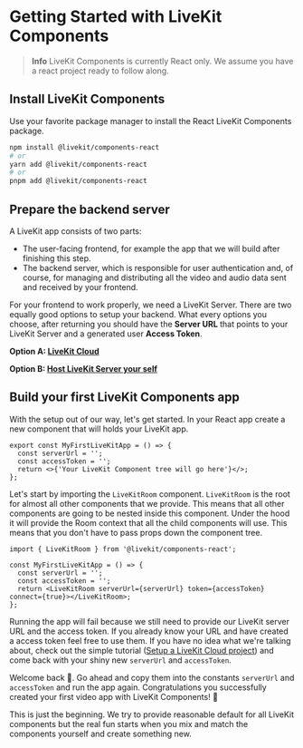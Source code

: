 # Getting Started with LiveKit Components

> **Info** LiveKit Components is currently React only. We assume you have a react project ready to follow along.

## Install LiveKit Components

Use your favorite package manager to install the React LiveKit Components package.

```bash
npm install @livekit/components-react
# or
yarn add @livekit/components-react
# or
pnpm add @livekit/components-react
```

## Prepare the backend server

A LiveKit app consists of two parts:

- The user-facing frontend, for example the app that we will build after finishing this step.
- The backend server, which is responsible for user authentication and, of course, for managing and distributing all the video and audio data sent and received by your frontend.

For your frontend to work properly, we need a LiveKit Server. There are two equally good options to setup your backend. What every options you choose, after returning you should have the **Server URL** that points to your LiveKit Server and a generated user **Access Token**.

**Option A: [LiveKit Cloud](setup-a-livekit-cloud-project.md)**

**Option B: [Host LiveKit Server your self](https://github.com/livekit/livekit)**

## Build your first LiveKit Components app

With the setup out of our way, let's get started. In your React app create a new component that will holds your LiveKit app.

```tsx
export const MyFirstLiveKitApp = () => {
  const serverUrl = '';
  const accessToken = '';
  return <>{'Your LiveKit Component tree will go here'}</>;
};
```

Let's start by importing the `LiveKitRoom` component. `LiveKitRoom` is the root for almost all other components that we provide. This means that all other components are going to be nested inside this component. Under the hood it will provide the Room context that all the child components will use. This means that you don't have to pass props down the component tree.

```tsx
import { LiveKitRoom } from '@livekit/components-react';

const MyFirstLiveKitApp = () => {
  const serverUrl = '';
  const accessToken = '';
  return <LiveKitRoom serverUrl={serverUrl} token={accessToken} connect={true}></LiveKitRoom>;
};
```

Running the app will fail because we still need to provide our LiveKit server URL and the access token. If you already know your URL and have created a access token feel free to use them. If you have no idea what we're talking about, check out the simple tutorial ([Setup a LiveKit Cloud project](setup-a-livekit-cloud-project.md)) and come back with your shiny new `serverUrl` and `accessToken`.

Welcome back 👋. Go ahead and copy them into the constants `serverUrl` and ​`accessToken`​ and run the app again. Congratulations you successfully created your first video app with LiveKit Components! 🎉

This is just the beginning. We try to provide reasonable default for all LiveKit components but the real fun starts when you mix and match the components yourself and create something new.
